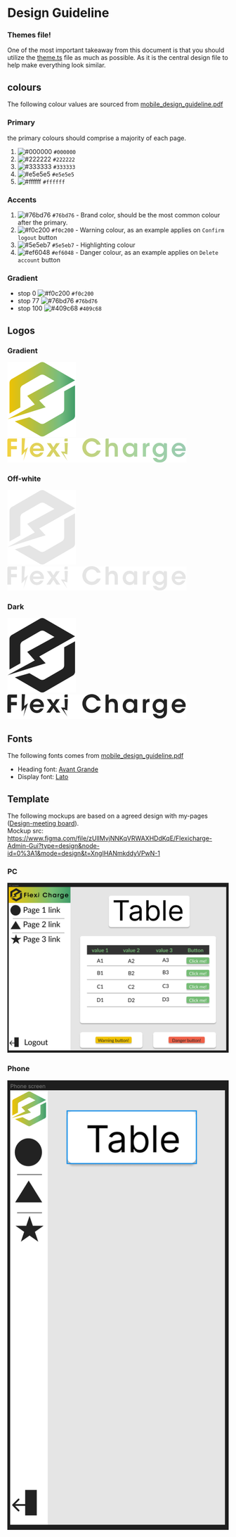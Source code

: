 # Design Guideline

### Themes file!
One of the most important takeaway from this document is that you should utilize the [theme.ts](..%2Freact-app%2Fsrc%2Fcomponents%2Ftheme.ts) file as much as possible.
As it is the central design file to help make everything look similar.

## colours
The following colour values are sourced from [mobile_design_guideline.pdf](FlexiCharge_design_guideline.pdf)
### Primary
the primary colours should comprise a majority of each page.
1. ![#000000](https://placehold.co/75x20/000000/000000.png) `#000000`
2. ![#222222](https://placehold.co/75x20/222222/222222.png) `#222222`
3. ![#333333](https://placehold.co/75x20/333333/333333.png) `#333333`
4. ![#e5e5e5](https://placehold.co/75x20/e5e5e5/e5e5e5.png) `#e5e5e5`
5. ![#ffffff](https://placehold.co/75x20/ffffff/ffffff.png) `#ffffff`

### Accents

1. ![#76bd76](https://placehold.co/75x20/76bd76/76bd76.png) `#76bd76` - Brand color, should be the most common colour after the primary.
2. ![#f0c200](https://placehold.co/75x20/f0c200/f0c200.png) `#f0c200` - Warning colour, as an example applies on `Confirm logout` button
3. ![#5e5eb7](https://placehold.co/75x20/5e5eb7/5e5eb7.png) `#5e5eb7` - Highlighting colour
4. ![#ef6048](https://placehold.co/75x20/ef6048/ef6048.png) `#ef6048` - Danger colour, as an example applies on `Delete account` button

### Gradient
* stop 0 ![#f0c200](https://placehold.co/75x20/f0c200/f0c200.png) `#f0c200`
* stop 77 ![#76bd76](https://placehold.co/75x20/76bd76/76bd76.png) `#76bd76`
* stop 100 ![#409c68](https://placehold.co/75x20/409c68/409c68.png) `#409c68`

## Logos

### Gradient

![logo-gradient.svg](..%2Freact-app%2Fsrc%2Fassets%2Flogo-gradient.svg)<br/>
![title-gradient.svg](..%2Freact-app%2Fsrc%2Fassets%2Ftitle-gradient.svg)

### Off-white

![logo-off-white.svg](..%2Freact-app%2Fsrc%2Fassets%2Flogo-off-white.svg)<br/>
![title-off-white.svg](..%2Freact-app%2Fsrc%2Fassets%2Ftitle-off-white.svg)

### Dark

![logo-dark.svg](..%2Freact-app%2Fsrc%2Fassets%2Flogo-dark.svg)<br/>
![title-dark.svg](..%2Freact-app%2Fsrc%2Fassets%2Ftitle-dark.svg)

## Fonts

The following fonts comes from [mobile_design_guideline.pdf](FlexiCharge_design_guideline.pdf)
* Heading font: [Avant Grande](https://www.fontreach.com/avant-garde-font-free-download/)
* Display font: [Lato](https://fonts.google.com/specimen/Lato?query=lato)

## Template

The following mockups are based on a agreed design with my-pages ([Design-meeting board](Designmeeting%20board.JPG)).<br/>
Mockup src: https://www.figma.com/file/zUllMvjNNKqVRWAXHDdKqE/Flexicharge-Admin-Gui?type=design&node-id=0%3A1&mode=design&t=XngIHANmkddyVPwN-1

### PC

![pc-mockups.png](pc-mockups.png)

### Phone

![phone-mockupspng.png](phone-mockupspng.png)